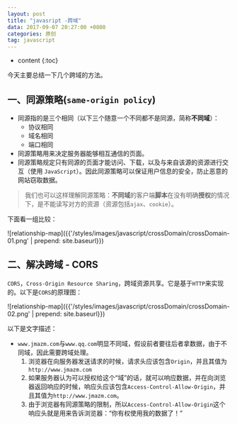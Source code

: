 ```yaml
---
layout: post
title: "javasript -跨域"
data: 2017-09-07 20:27:00 +0800
categories: 原创
tag: javascript
---
```

* content
{:toc}

今天主要总结一下几个跨域的方法。

<!-- more -->

## 一、同源策略(`same-origin policy`)

* 同源指的是三个相同（以下三个随意一个不同都不是同源，简称**不同域**）：
    * 协议相同
    * 域名相同
    * 端口相同
* 同源策略用来决定服务器能够相互通信的页面。
* 同源策略规定只有同源的页面才能访问、下载，以及与来自该源的资源进行交互（使用 `JavaScript`）。因此同源策略可以保证用户信息的安全，防止恶意的网站窃取数据。

> 我们也可以这样理解同源策略：**不同域**的客户端**脚本**在没有明确**授权**的情况下，是不能读写对方的资源（资源包括`ajax`、`cookie`）。

下面看一组比较：

![relationship-map]({{'/styles/images/javascript/crossDomain/crossDomain-01.png' | prepend: site.baseurl}})

## 二、解决跨域 - CORS

`CORS`，`Cross-Origin Resource Sharing`，跨域资源共享。它是基于`HTTP`来实现的。以下是`CORS`的原理图：

![relationship-map]({{'/styles/images/javascript/crossDomain/crossDomain-02.png' | prepend: site.baseurl}})

以下是文字描述：
* `www.jmazm.com`与`www.qq.com`明显不同域，假设前者要往后者拿数据，由于不同域，因此需要跨域处理。
    1. 浏览器在向服务器发送请求的时候，请求头应该包含`Origin`，并且其值为`http://www.jmazm.com`
    2. 如果服务器认为可以授权给这个“域”的话，就可以响应数据，并在向浏览器返回响应的时候，响应头应该包含`Access-Control-Allow-Origin`，并且其值为`http://www.jmazm.com`。
    3. 由于浏览器有同源策略的限制，所以`Access-Control-Allow-Origin`这个响应头就是用来告诉浏览器：“你有权使用我的数据了！”


